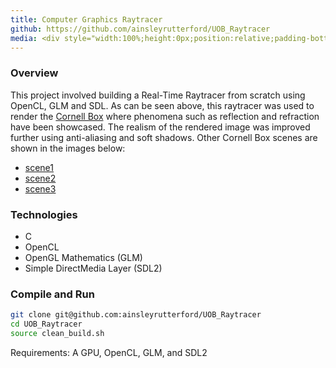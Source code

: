 ```yaml
---
title: Computer Graphics Raytracer 
github: https://github.com/ainsleyrutterford/UOB_Raytracer
media: <div style="width:100%;height:0px;position:relative;padding-bottom:58.044%;"><iframe src="https://streamable.com/s/rn875/wxuqhg" frameborder="0" width="100%" height="100%" allowfullscreen style="width:100%;height:100%;position:absolute;left:0px;top:0px;overflow:hidden;"></iframe></div><br>
---
```

### Overview
This project involved building a Real-Time Raytracer from scratch using OpenCL, GLM and SDL. As can be seen above, this raytracer was used to render the [Cornell Box](https://en.wikipedia.org/wiki/Cornell_box) where phenomena such as reflection and refraction have been showcased. The realism of the rendered image was improved further using anti-aliasing and soft shadows. Other Cornell Box scenes are shown in the images below:
* [scene1](https://streamable.com/1mugn)
* [scene2](https://streamable.com/kwoa2)
* [scene3](https://streamable.com/phfs2)

### Technologies 
* C
* OpenCL
* OpenGL Mathematics (GLM)
* Simple DirectMedia Layer (SDL2)


### Compile and Run
```bash
git clone git@github.com:ainsleyrutterford/UOB_Raytracer
cd UOB_Raytracer
source clean_build.sh
```
Requirements: A GPU, OpenCL, GLM, and SDL2
